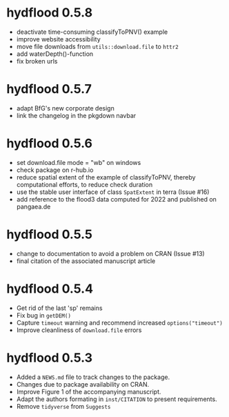 # hydflood 0.5.8

* deactivate time-consuming classifyToPNV() example
* improve website accessibility
* move file downloads from `utils::download.file` to `httr2`
* add waterDepth()-function
* fix broken urls

# hydflood 0.5.7

* adapt BfG's new corporate design
* link the changelog in the pkgdown navbar

# hydflood 0.5.6

* set download.file mode = "wb" on windows
* check package on r-hub.io
* reduce spatial extent of the example of classifyToPNV, thereby computational efforts, to reduce check duration
* use the stable user interface of class `SpatExtent` in terra (Issue #16)
* add reference to the flood3 data computed for 2022 and published on pangaea.de

# hydflood 0.5.5

* change to documentation to avoid a problem on CRAN (Issue #13)
* final citation of the associated manuscript article

# hydflood 0.5.4

* Get rid of the last 'sp' remains
* Fix bug in `getDEM()`
* Capture `timeout` warning and recommend increased `options("timeout")`
* Improve cleanliness of `download.file` errors

# hydflood 0.5.3

* Added a `NEWS.md` file to track changes to the package.
* Changes due to package availability on CRAN.
* Improve Figure 1 of the accompanying manuscript.
* Adapt the authors formating in `inst/CITATION` to present requirements.
* Remove `tidyverse` from `Suggests`
